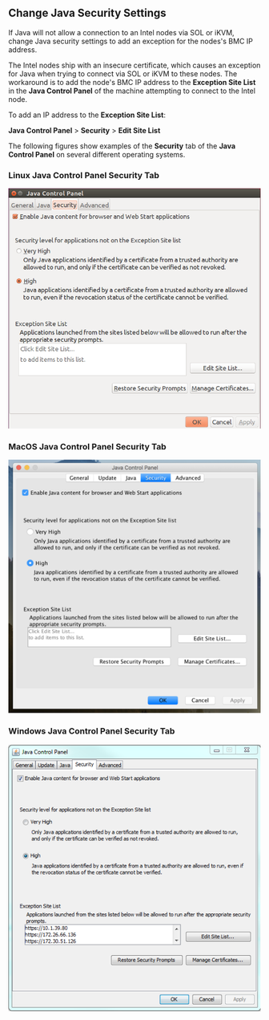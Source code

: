 ## Change Java Security Settings

If Java will not allow a connection to an Intel nodes via SOL or iKVM, change Java security settings to add an exception for the nodes's BMC IP address.

The Intel nodes ship with an insecure certificate, which causes an exception for Java when trying to connect via SOL or iKVM to these nodes. The workaround is to add the node's BMC IP address to the **Exception Site List** in the **Java Control Panel** of the machine attempting to connect to the Intel node.

To add an IP address to the **Exception Site List**:

**Java Control Panel** \> **Security** \> **Edit Site List**

The following figures show examples of the **Security** tab of the **Java Control Panel** on several different operating systems.

### Linux Java Control Panel Security Tab

![Java Control Panel Security Tab: Linux](../../img/operations/Java_Control_Panel_Security_Tab_Linux.png "Java Control Panel Security Tab: Linux")

### MacOS Java Control Panel Security Tab

![Java Control Panel Security Tab: MAC](../../img/operations/Java_Control_Panel_Security_Tab_MAC.png "Java Control Panel Security Tab: MAC")

### Windows Java Control Panel Security Tab

![Java Control Panel Security Tab: Windows](../../img/operations/Java_Control_Panel_Security_Tab_Windows.png "Java Control Panel Security Tab: Windows")


